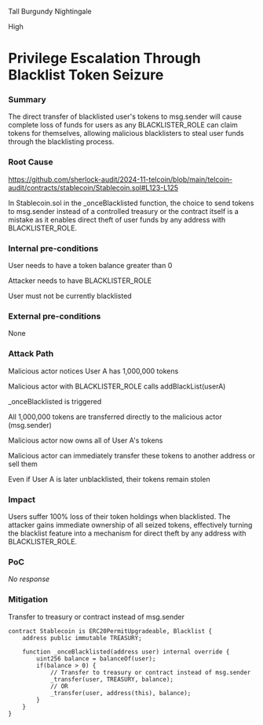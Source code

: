 Tall Burgundy Nightingale

High

# Privilege Escalation Through Blacklist Token Seizure

### Summary

The direct transfer of blacklisted user's tokens to msg.sender will cause complete loss of funds for users as any BLACKLISTER_ROLE can claim tokens for themselves, allowing malicious blacklisters to steal user funds through the blacklisting process.

### Root Cause

https://github.com/sherlock-audit/2024-11-telcoin/blob/main/telcoin-audit/contracts/stablecoin/Stablecoin.sol#L123-L125

In Stablecoin.sol in the _onceBlacklisted function, the choice to send tokens to msg.sender instead of a controlled treasury or the contract itself is a mistake as it enables direct theft of user funds by any address with BLACKLISTER_ROLE.

### Internal pre-conditions

User needs to have a token balance greater than 0

Attacker needs to have BLACKLISTER_ROLE

User must not be currently blacklisted

### External pre-conditions

None

### Attack Path

Malicious actor notices User A has 1,000,000 tokens

Malicious actor with BLACKLISTER_ROLE calls addBlackList(userA)

_onceBlacklisted is triggered

All 1,000,000 tokens are transferred directly to the malicious actor (msg.sender)

Malicious actor now owns all of User A's tokens

Malicious actor can immediately transfer these tokens to another address or sell them

Even if User A is later unblacklisted, their tokens remain stolen

### Impact

Users suffer 100% loss of their token holdings when blacklisted. The attacker gains immediate ownership of all seized tokens, effectively turning the blacklist feature into a mechanism for direct theft by any address with BLACKLISTER_ROLE.

### PoC

_No response_

### Mitigation

Transfer to treasury or contract instead of msg.sender

```Solidity
contract Stablecoin is ERC20PermitUpgradeable, Blacklist {
    address public immutable TREASURY;
    
    function _onceBlacklisted(address user) internal override {
        uint256 balance = balanceOf(user);
        if(balance > 0) {
            // Transfer to treasury or contract instead of msg.sender
            _transfer(user, TREASURY, balance);
            // OR
            _transfer(user, address(this), balance);
        }
    }
}
```